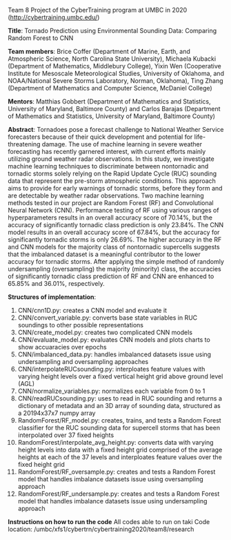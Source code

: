 Team 8 Project of the CyberTraining program at UMBC in 2020 (http://cybertraining.umbc.edu/)

**Title**: Tornado Prediction using Environmental Sounding Data: Comparing Random Forest to CNN

**Team members**: Brice Coffer (Department of Marine, Earth, and Atmospheric Science, North Carolina State University), Michaela Kubacki (Department of Mathematics, Middlebury College), Yixin Wen (Cooperative Institute for Mesoscale Meteorological Studies, University of Oklahoma, and NOAA/National Severe Storms Laboratory, Norman, Oklahoma), Ting Zhang (Department of Mathematics and Computer Science, McDaniel College)

**Mentors**: Matthias Gobbert (Department of Mathematics and Statistics, University of Maryland, Baltimore County) and Carlos Barajas (Department of Mathematics and Statistics, University of Maryland, Baltimore County)

**Abstract**: Tornadoes pose a forecast challenge to National Weather Service forecasters because of their quick development and potential for life-threatening damage. The use of machine learning in severe weather forecasting has recently garnered interest, with current efforts mainly utilizing ground weather radar observations. In this study, we investigate machine learning techniques to discriminate between nontornadic and tornadic storms solely relying on the Rapid Update Cycle (RUC) sounding data that represent the pre-storm atmospheric conditions. This approach aims to provide for early warnings of tornadic storms, before they form and are detectable by weather radar observations. Two machine learning methods tested in our project are Random Forest (RF) and Convolutional Neural Network (CNN). Performance testing of RF using various ranges of hyperparameters results in an overall accuracy score of 70.14%, but the accuracy of significantly tornadic class prediction is only 23.84%. The CNN model results in an overall accuracy score of 67.84%, but the accuracy for significantly tornadic storms is only 26.69%. The higher accuracy in the RF and CNN models for the majority class of nontornadic supercells suggests that the imbalanced dataset is a meaningful contributor to the lower accuracy for tornadic storms. After applying the simple method of randomly undersampling (oversampling) the majority (minority) class, the accuracies of significantly tornadic class prediction of RF and CNN are enhanced to 65.85% and 36.01%, respectively.

**Structures of implementation**:
1. CNN/cnn1D.py: creates a CNN model and evaluate it
2. CNN/convert_variable.py: converts base state variables in RUC soundings to other possible representations
3. CNN/create_model.py: creates two complicated CNN models
4. CNN/evaluate_model.py: evaluates CNN models and plots charts to show accuaracies over epochs
5. CNN/imbalanced_data.py: handles imbalanced datasets issue using undersampling and oversampling approaches
6. CNN/interpolateRUCsounding.py: interploates feature values with varying height levels over a fixed vertical height grid above ground level (AGL)
7. CNN/normalize_variables.py: normalizes each variable from 0 to 1
8. CNN/readRUCsounding.py: uses to read in RUC sounding and returns a dictionary of metadata and an 3D array of sounding data, structured as a 20194x37x7 numpy array
9. RandomForest/RF_model.py: creates, trains, and tests a Random Forest classifier for the RUC sounding data for supercell storms that has been interpolated over 37 fixed heights
10. RandomForest/interpolate_avg_height.py: converts data with varying height levels into data with a fixed height grid comprised of the average heights at each of the 37 levels and interploates feature values over the fixed height grid
11. RandomForest/RF_oversample.py: creates and tests a Random Forest model that handles imbalance datasets issue using oversampling approach
12. RandomForest/RF_undersample.py: creates and tests a Random Forest model that handles imbalance datasets issue using undersampling approach

**Instructions on how to run the code**
All codes able to run on taki
Code location: /umbc/xfs1/cybertrn/cybertraining2020/team8/research
